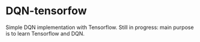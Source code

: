 # DQN-tensorfow
Simple DQN implementation with Tensorflow. Still in progress: main purpose is to learn Tensorflow and DQN.
